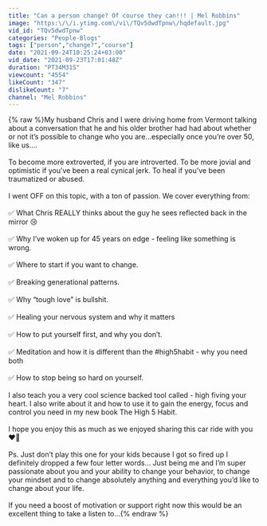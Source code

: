 ```yaml
---
title: "Can a person change? Of course they can!!! | Mel Robbins"
image: "https:\/\/i.ytimg.com\/vi\/TQv5dwdTpnw\/hqdefault.jpg"
vid_id: "TQv5dwdTpnw"
categories: "People-Blogs"
tags: ["person","change?","course"]
date: "2021-09-24T10:25:24+03:00"
vid_date: "2021-09-23T17:01:48Z"
duration: "PT34M31S"
viewcount: "4554"
likeCount: "347"
dislikeCount: "7"
channel: "Mel Robbins"
---
```

{% raw %}My husband Chris and I were driving home from Vermont talking about a conversation that he and his older brother had had about whether or not it’s possible to change who you are…especially once you’re over 50, like us….<br /><br />To become more extroverted, if you are introverted. To be more jovial and optimistic if you’ve been a real cynical jerk. To heal if you’ve been traumatized or abused. <br /><br />I went OFF on this topic, with a ton of passion. We cover everything from:<br /><br />✅ What Chris REALLY thinks about the guy he sees reflected back in the mirror 😢<br /><br />✅ Why I’ve woken up for 45 years on edge - feeling like something is wrong. <br /><br />✅ Where to start if you want to change. <br /><br />✅ Breaking generational patterns.<br /><br />✅ Why “tough love” is bullshit. <br /><br />✅ Healing your nervous system and why it matters<br /><br />✅ How to put yourself first, and why you don’t. <br /><br />✅ Meditation and how it is different than the #high5habit - why you need both<br /><br />✅ How to stop being so hard on yourself. <br /><br />I also teach you a very cool science backed tool called - high fiving your heart. I also write about it and how to use it to gain the energy, focus and control you need in my new book The High 5 Habit.<br /><br />I hope you enjoy this as much as we enjoyed sharing this car ride with you ❤️🙌<br /><br />Ps. Just don’t play this one for your kids because I got so fired up I definitely dropped a few four letter words… Just being me and I’m super passionate about you and your ability to change your behavior, to change your mindset and to change absolutely anything and everything you’d like to change about your life. <br /><br />If you need a boost of motivation or support right now this would be an excellent thing to take a listen to…{% endraw %}
